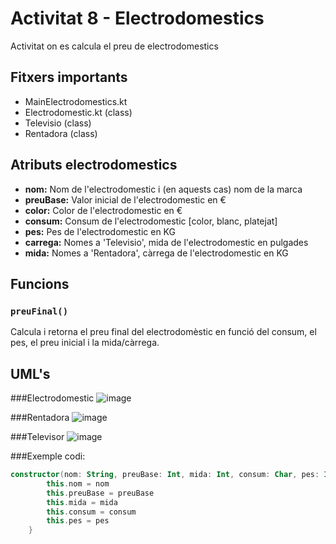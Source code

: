 # Activitat 8 - Electrodomestics
Activitat on es calcula el preu de electrodomestics

## Fitxers importants
- MainElectrodomestics.kt
- Electrodomestic.kt (class)
- Televisio (class)
- Rentadora (class)

## Atributs electrodomestics
- **nom:** Nom de l'electrodomestic i (en aquests cas) nom de la marca
- **preuBase:** Valor inicial de l'electrodomestic en €
- **color:** Color de l'electrodomestic en €
- **consum:** Consum de l'electrodomestic [color, blanc, platejat]
- **pes:** Pes de l'electrodomestic en KG
- **carrega:** Nomes a 'Televisio', mida de l'electrodomestic en pulgades
- **mida:** Nomes a 'Rentadora', càrrega de l'electrodomestic en KG

## Funcions
### `preuFinal()`
Calcula i retorna el preu final del electrodomèstic en funció del consum, el pes, el preu inicial i la mida/càrrega.

## UML's
###Electrodomestic
![image](https://github.com/oscarsxrrano/ProgramacioObjectes/assets/153606230/316a063b-ff50-4517-8a1b-6b0e35f26334)

###Rentadora
![image](https://github.com/oscarsxrrano/ProgramacioObjectes/assets/153606230/d08cced2-edfd-4099-9e09-448f7532c6db)

###Televisor
![image](https://github.com/oscarsxrrano/ProgramacioObjectes/assets/153606230/6a8a21c3-eb47-41bf-abb8-d0ba5ddeaa9c)

###Exemple codi:
```kotlin
constructor(nom: String, preuBase: Int, mida: Int, consum: Char, pes: Int): this() {
        this.nom = nom
        this.preuBase = preuBase
        this.mida = mida
        this.consum = consum
        this.pes = pes
    }

